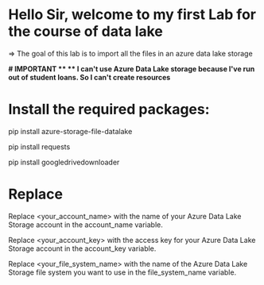 #  Hello Sir, welcome to my first Lab for the course of data lake

=> The goal of this lab is to import all the files in an azure data lake storage

**# IMPORTANT **
**  I can't use Azure Data Lake storage because I've run out of student loans. So I can't create resources**


# Install the required packages: 
pip install azure-storage-file-datalake

pip install requests

pip install googledrivedownloader


# Replace
Replace <your_account_name> with the name of your Azure Data Lake Storage account in the account_name variable.

Replace <your_account_key> with the access key for your Azure Data Lake Storage account in the account_key variable.

Replace <your_file_system_name> with the name of the Azure Data Lake Storage file system you want to use in the file_system_name variable.



